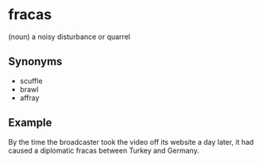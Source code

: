 # fracas

(noun) a noisy disturbance or quarrel

## Synonyms

+ scuffle
+ brawl
+ affray

## Example

By the time the broadcaster took the video off its website a day later, it had caused a diplomatic fracas between Turkey and Germany.
